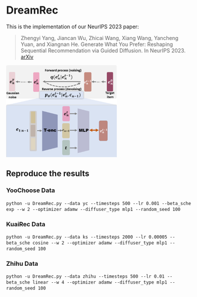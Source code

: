 # DreamRec

This is the implementation of our NeurIPS 2023 paper:

> Zhengyi Yang, Jiancan Wu, Zhicai Wang, Xiang Wang, Yancheng Yuan, and Xiangnan He. Generate What You Prefer: Reshaping Sequential Recommendation via Guided Diffusion. In NeurIPS 2023. [arXiv](https://arxiv.org/abs/2310.20453)

<img src="./fig/method.png" alt="framework" width="300"/>

## Reproduce the results

### YooChoose Data

```
python -u DreamRec.py --data yc --timesteps 500 --lr 0.001 --beta_sche exp --w 2 --optimizer adamw --diffuser_type mlp1 --random_seed 100
```

### KuaiRec Data

```
python -u DreamRec.py --data ks --timesteps 2000 --lr 0.00005 --beta_sche cosine --w 2 --optimizer adamw --diffuser_type mlp1 --random_seed 100
```

### Zhihu Data

```
python -u DreamRec.py --data zhihu --timesteps 500 --lr 0.01 --beta_sche linear --w 4 --optimizer adamw --diffuser_type mlp1 --random_seed 100 
```
